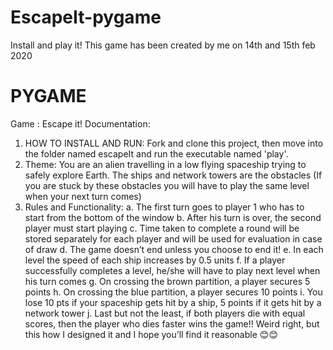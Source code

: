 # EscapeIt-pygame
 Install and play it!
 This game has been created by me on 14th and 15th feb 2020
# PYGAME
 Game : Escape it!
 Documentation:
1. HOW TO INSTALL AND RUN: Fork and clone this project, then move into the folder named escapeIt and run the executable named 'play'.
2.	Theme: You are an alien travelling in a low flying spaceship trying to safely explore Earth. The ships and network towers are the obstacles (If you are stuck by these obstacles you will have to play the same level when your next turn comes)
3.	Rules and Functionality:
a.	The first turn goes to player 1 who has to start from the bottom of the window
b.	After his turn is over, the second player must start playing
c.	Time taken to complete a round will be stored separately for each player and will be used for evaluation in case of draw
d.	The game doesn’t end unless you choose to end it!
e.	In each level the speed of each ship increases by 0.5 units
f.	If a player successfully completes a level, he/she will have to play next level when his turn comes
g.	On crossing the brown partition, a player secures 5 points
h.	On crossing the blue partition, a player secures 10 points
i.	You lose 10 pts if your spaceship gets hit by a ship, 5 points if it gets hit by a network tower
j.	Last but not the least, if both players die with equal scores, then the player who dies faster wins the game!! Weird right, but this how I designed it and I hope you’ll find it reasonable 😊😊

